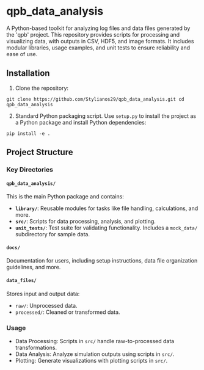 # qpb_data_analysis

A Python-based toolkit for analyzing log files and data files generated by the
'qpb' project. This repository provides scripts for processing and visualizing
data, with outputs in CSV, HDF5, and image formats. It includes modular
libraries, usage examples, and unit tests to ensure reliability and ease of use.

## Installation

1. Clone the repository:  
```
git clone https://github.com/Stylianos29/qpb_data_analysis.git cd
qpb_data_analysis
```

2. Standard Python packaging script. Use `setup.py` to install the project as a
 Python package and install Python dependencies:  
```
pip install -e .
```

## Project Structure
<!-- TODO: List the project structure -->

### Key Directories

#### `qpb_data_analysis/`
This is the main Python package and contains:
- **`library/`**: Reusable modules for tasks like file handling, calculations,
  and more.
- **`src/`**: Scripts for data processing, analysis, and plotting.
- **`unit_tests/`**: Test suite for validating functionality. Includes a
  `mock_data/` subdirectory for sample data.

#### `docs/`
Documentation for users, including setup instructions, data file organization
guidelines, and more.

#### `data_files/`
Stores input and output data:
- `raw/`: Unprocessed data.
- `processed/`: Cleaned or transformed data.

### Usage

* Data Processing: Scripts in `src/` handle raw-to-processed data transformations.
* Data Analysis: Analyze simulation outputs using scripts in `src/`.
* Plotting: Generate visualizations with plotting scripts in `src/`.

